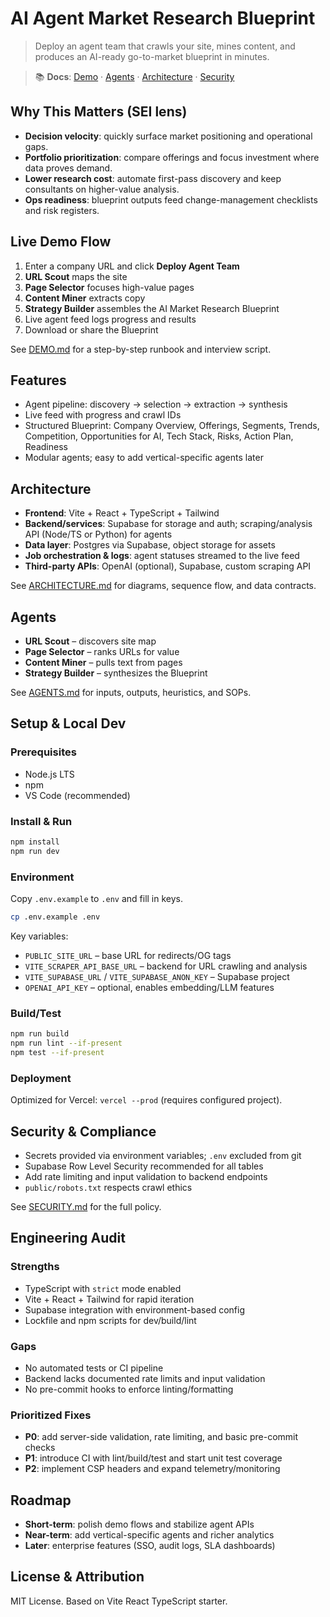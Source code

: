 # AI Agent Market Research Blueprint

> Deploy an agent team that crawls your site, mines content, and produces an AI-ready go-to-market blueprint in minutes.

> 📚 **Docs**: [Demo](DEMO.md) · [Agents](AGENTS.md) · [Architecture](ARCHITECTURE.md) · [Security](SECURITY.md)

## Why This Matters (SEI lens)
- **Decision velocity**: quickly surface market positioning and operational gaps.
- **Portfolio prioritization**: compare offerings and focus investment where data proves demand.
- **Lower research cost**: automate first-pass discovery and keep consultants on higher-value analysis.
- **Ops readiness**: blueprint outputs feed change-management checklists and risk registers.

## Live Demo Flow
1. Enter a company URL and click **Deploy Agent Team**
2. **URL Scout** maps the site
3. **Page Selector** focuses high-value pages
4. **Content Miner** extracts copy
5. **Strategy Builder** assembles the AI Market Research Blueprint
6. Live agent feed logs progress and results
7. Download or share the Blueprint

See [DEMO.md](DEMO.md) for a step-by-step runbook and interview script.

## Features
- Agent pipeline: discovery → selection → extraction → synthesis
- Live feed with progress and crawl IDs
- Structured Blueprint: Company Overview, Offerings, Segments, Trends, Competition, Opportunities for AI, Tech Stack, Risks, Action Plan, Readiness
- Modular agents; easy to add vertical-specific agents later

## Architecture
- **Frontend**: Vite + React + TypeScript + Tailwind
- **Backend/services**: Supabase for storage and auth; scraping/analysis API (Node/TS or Python) for agents
- **Data layer**: Postgres via Supabase, object storage for assets
- **Job orchestration & logs**: agent statuses streamed to the live feed
- **Third-party APIs**: OpenAI (optional), Supabase, custom scraping API

See [ARCHITECTURE.md](ARCHITECTURE.md) for diagrams, sequence flow, and data contracts.

## Agents
- **URL Scout** – discovers site map
- **Page Selector** – ranks URLs for value
- **Content Miner** – pulls text from pages
- **Strategy Builder** – synthesizes the Blueprint

See [AGENTS.md](AGENTS.md) for inputs, outputs, heuristics, and SOPs.

## Setup & Local Dev
### Prerequisites
- Node.js LTS
- npm
- VS Code (recommended)

### Install & Run
```bash
npm install
npm run dev
```

### Environment
Copy `.env.example` to `.env` and fill in keys.
```bash
cp .env.example .env
```

Key variables:
- `PUBLIC_SITE_URL` – base URL for redirects/OG tags
- `VITE_SCRAPER_API_BASE_URL` – backend for URL crawling and analysis
- `VITE_SUPABASE_URL` / `VITE_SUPABASE_ANON_KEY` – Supabase project
- `OPENAI_API_KEY` – optional, enables embedding/LLM features

### Build/Test
```bash
npm run build
npm run lint --if-present
npm test --if-present
```

### Deployment
Optimized for Vercel: `vercel --prod` (requires configured project).

## Security & Compliance
- Secrets provided via environment variables; `.env` excluded from git
- Supabase Row Level Security recommended for all tables
- Add rate limiting and input validation to backend endpoints
- `public/robots.txt` respects crawl ethics

See [SECURITY.md](SECURITY.md) for the full policy.

## Engineering Audit
### Strengths
- TypeScript with `strict` mode enabled
- Vite + React + Tailwind for rapid iteration
- Supabase integration with environment-based config
- Lockfile and npm scripts for dev/build/lint

### Gaps
- No automated tests or CI pipeline
- Backend lacks documented rate limits and input validation
- No pre-commit hooks to enforce linting/formatting

### Prioritized Fixes
- **P0**: add server-side validation, rate limiting, and basic pre-commit checks
- **P1**: introduce CI with lint/build/test and start unit test coverage
- **P2**: implement CSP headers and expand telemetry/monitoring

## Roadmap
- **Short-term**: polish demo flows and stabilize agent APIs
- **Near-term**: add vertical-specific agents and richer analytics
- **Later**: enterprise features (SSO, audit logs, SLA dashboards)

## License & Attribution
MIT License. Based on Vite React TypeScript starter.

